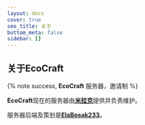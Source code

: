 ```yaml
---
layout: docs
cover: true
seo_title: 关于
bottom_meta: false
sidebar: []
---
```

## 关于EcoCraft

{% note success, **EcoCraft** 服务器，邀请制 %}

**EcoCraft**现在的服务器由[**米拉克**](https://blog.merakt.cn)提供并负责维护。

服务器后端及策划是[**ElaBosak233**](https://e23.in)。